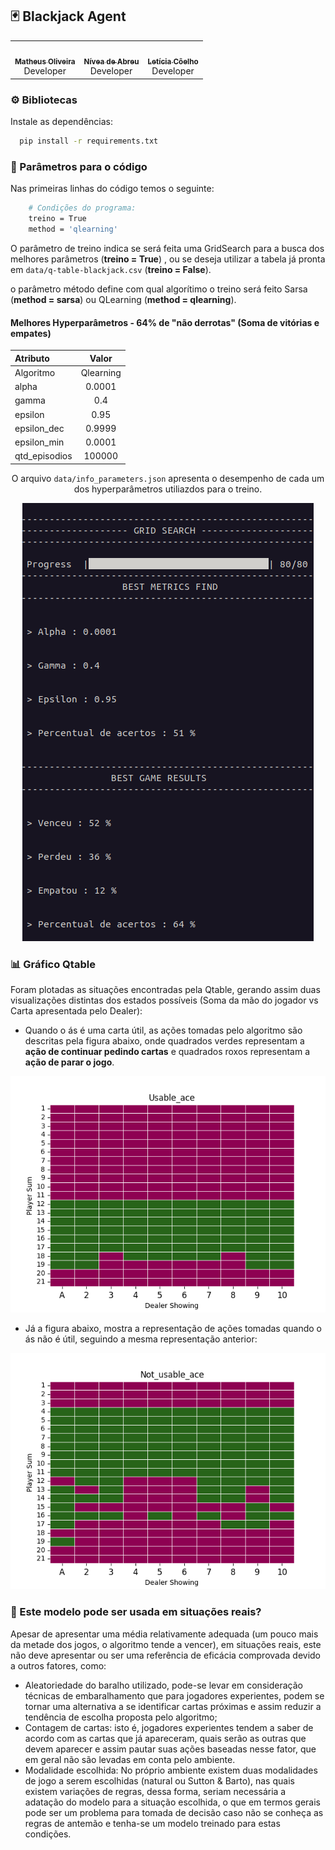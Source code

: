 ## 🃏️ Blackjack Agent

<div align="center" style="max-width:68rem;">
<table>
  <tr>
    <td align="center"><a href="https://github.com/matheus-1618"><img style="border-radius: 50%;" src="https://avatars.githubusercontent.com/matheus-1618" width="100px;" alt=""/><br /><sub><b>Matheus Oliveira</b></sub></a><br /><a href="https://github.com/matheus-1618" title="Matheus Silva M. Oliveira"></a> Developer</td>
   <td align="center"><a href="https://github.com/niveaabreu"><img style="border-radius: 50%;" src="https://avatars.githubusercontent.com/niveaabreu" width="100px;" alt=""/><br /><sub><b>Nívea de Abreu</b></sub></a><br /><a href="https://github.com/niveaabreu" title="Nívea de Abreu"></a>Developer</td>
      <td align="center"><a href="https://github.com/leticiacb1"><img style="border-radius: 50%;" src="https://avatars.githubusercontent.com/leticiacb1" width="100px;" alt=""/><br /><sub><b>Letícia Côelho</b></sub></a><br /><a href="https://github.com/leticiacb1" title="Letícia Côelho"></a>Developer</td>

  </tr>
</table>
</div>


### ⚙️ Bibliotecas 

Instale as dependências:

```bash
  pip install -r requirements.txt
```

### 📌️ Parâmetros para o código 

Nas primeiras linhas do código temos o seguinte:

```bash
    # Condições do programa:
    treino = True
    method = 'qlearning'
```

O parâmetro de treino indica se será feita uma GridSearch para a busca dos melhores parâmetros (**treino = True**) , ou se deseja utilizar a tabela já pronta em `data/q-table-blackjack.csv` (**treino = False**).

o parâmetro método define com qual algorítimo o treino será feito Sarsa (**method = sarsa**) ou QLearning (**method = qlearning**).

#### Melhores Hyperparâmetros - 64% de "não derrotas" (Soma de vitórias e empates)

<div align="center" style="max-width:68rem;">

| Atributo        |  Valor     |
|:----------------|:----------:|
| Algoritmo       | Qlearning  |
| alpha           |  0.0001    |
| gamma           |    0.4     |
| epsilon         |    0.95    |
| epsilon_dec     |   0.9999   |
| epsilon_min     |  0.0001    |
| qtd_episodios   |   100000   |

O arquivo `data/info_parameters.json` apresenta o desempenho de cada um dos hyperparâmetros utiliazdos para o treino.

<img src="results/best_result.png" />

</div>

### 📊️ Gráfico Qtable
Foram plotadas as situações encontradas pela Qtable, gerando assim duas visualizações distintas dos estados possíveis (Soma da mão do jogador vs Carta apresentada pelo Dealer):

* Quando o ás é uma carta útil, as ações tomadas pelo algoritmo são descritas pela figura abaixo, onde quadrados verdes representam a **ação de continuar pedindo cartas** e quadrados roxos representam a **ação de parar o jogo**.

<div align="center" style="max-width:68rem;">

<img src='results/Usable_ace.png'/>

</div>

* Já a figura abaixo, mostra a representação de ações tomadas quando o ás não é útil, seguindo a mesma representação anterior: 
<div align="center" style="max-width:68rem;">
<img src='results/Not_usable_ace.png'/>
</div>

### 🗿️ Este modelo pode ser usada em situações reais?

Apesar de apresentar uma média relativamente adequada (um pouco mais da metade dos jogos, o algoritmo tende a vencer), em situações reais, este não deve apresentar ou ser uma referência de eficácia comprovada devido a outros fatores, como:

* Aleatoriedade do baralho utilizado, pode-se levar em consideração técnicas de embaralhamento que para jogadores experientes, podem se tornar uma alternativa a se identificar cartas próximas e assim reduzir a tendência de escolha proposta pelo algoritmo;
* Contagem de cartas: isto é, jogadores experientes tendem a saber de acordo com as cartas que já apareceram, quais serão as outras que devem aparecer e assim pautar suas ações baseadas nesse fator, que em geral não são levadas em conta pelo ambiente.
* Modalidade escolhida: No próprio ambiente existem duas modalidades de jogo a serem escolhidas (natural ou Sutton & Barto), nas quais existem variações de regras, dessa forma, seriam necessária a adatação do modelo para a situação escolhida, o que em termos gerais pode ser um problema para tomada de decisão caso não se conheça as regras de antemão e tenha-se um modelo treinado para estas condições.
